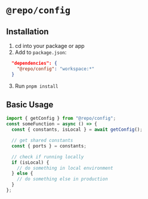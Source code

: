 # `@repo/config`

## Installation

1. cd into your package or app
2. Add to `package.json`:

```json
  "dependencies": {
    "@repo/config": "workspace:*"
  }
```

3. Run `pnpm install`

## Basic Usage

```ts
import { getConfig } from "@repo/config";
const someFunction = async () => {
  const { constants, isLocal } = await getConfig();

  // get shared constants
  const { ports } = constants;

  // check if running locally
  if (isLocal) {
    // do something in local environment
  } else {
    // do something else in production
  }
};
```
